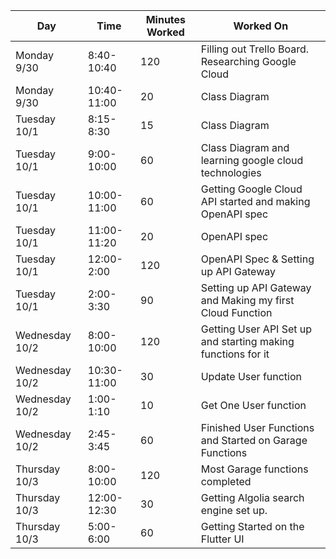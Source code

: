

| Day            | Time        | Minutes Worked | Worked On                                                    |
| -------------- | ----------- | -------------- | ------------------------------------------------------------ |
| Monday 9/30    | 8:40-10:40  | 120            | Filling out Trello Board. Researching Google Cloud           |
| Monday 9/30    | 10:40-11:00 | 20             | Class Diagram                                                |
| Tuesday 10/1   | 8:15-8:30   | 15             | Class Diagram                                                |
| Tuesday 10/1   | 9:00-10:00  | 60             | Class Diagram and learning google cloud technologies         |
| Tuesday 10/1   | 10:00-11:00 | 60             | Getting Google Cloud API started and making OpenAPI spec     |
| Tuesday 10/1   | 11:00-11:20 | 20             | OpenAPI spec                                                 |
| Tuesday 10/1   | 12:00-2:00  | 120            | OpenAPI Spec & Setting up API Gateway                        |
| Tuesday 10/1   | 2:00-3:30   | 90             | Setting up API Gateway and Making my first Cloud Function    |
| Wednesday 10/2 | 8:00-10:00  | 120            | Getting User API Set up and starting making functions for it |
| Wednesday 10/2 | 10:30-11:00 | 30             | Update User function                                         |
| Wednesday 10/2 | 1:00-1:10   | 10             | Get One User function                                        |
| Wednesday 10/2 | 2:45-3:45   | 60             | Finished User Functions and Started on Garage Functions      |
| Thursday 10/3  | 8:00-10:00  | 120            | Most Garage functions completed                              |
| Thursday 10/3  | 12:00-12:30 | 30             | Getting Algolia search engine set up.                        |
| Thursday 10/3  | 5:00-6:00   | 60             | Getting Started on the Flutter UI                            |
